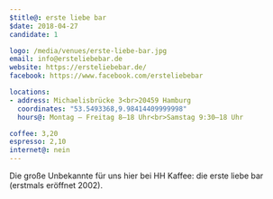 ```yaml
---
$title@: erste liebe bar
$date: 2018-04-27
candidate: 1

logo: /media/venues/erste-liebe-bar.jpg
email: info@ersteliebebar.de
website: https://ersteliebebar.de/
facebook: https://www.facebook.com/ersteliebebar

locations:
- address: Michaelisbrücke 3<br>20459 Hamburg
  coordinates: "53.5493368,9.98414409999998"
  hours@: Montag – Freitag 8–18 Uhr<br>Samstag 9:30–18 Uhr

coffee: 3,20
espresso: 2,10
internet@: nein
---
```


Die große Unbekannte für uns hier bei HH Kaffee: die erste liebe bar (erstmals eröffnet 2002).